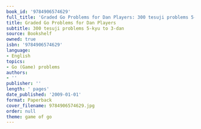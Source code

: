 ```yaml
---
book_id: '9784906574629'
full_title: 'Graded Go Problems for Dan Players: 300 tesuji problems 5-kyu to 3-dan'
title: Graded Go Problems for Dan Players
subtitle: 300 tesuji problems 5-kyu to 3-dan
source: Bookshelf
owned: true
isbn: '9784906574629'
language:
- English
topics:
- Go (Game) problems
authors:
- ''
publisher: ''
length: ' pages'
date_published: '2009-01-01'
format: Paperback
cover_filename: 9784906574629.jpg
order: null
theme: game of go
---
```



